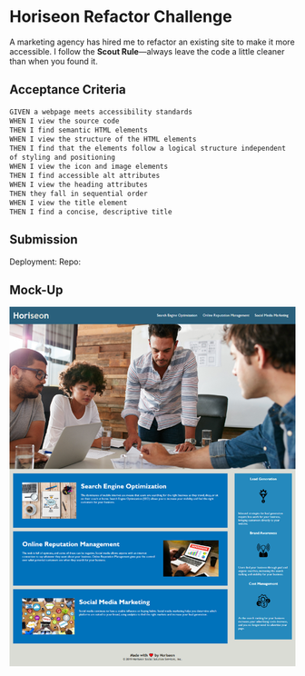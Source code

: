 # Horiseon Refactor Challenge

A marketing agency has hired me to refactor an existing site to make it more accessible. I follow the **Scout Rule**&mdash;always leave the code a little cleaner than when you found it.

## Acceptance Criteria

```
GIVEN a webpage meets accessibility standards
WHEN I view the source code
THEN I find semantic HTML elements
WHEN I view the structure of the HTML elements
THEN I find that the elements follow a logical structure independent of styling and positioning
WHEN I view the icon and image elements
THEN I find accessible alt attributes
WHEN I view the heading attributes
THEN they fall in sequential order
WHEN I view the title element
THEN I find a concise, descriptive title
```

## Submission

Deployment:
Repo:

## Mock-Up

![](./assets/images/Horiseon%20Screen%20Cap.png)
